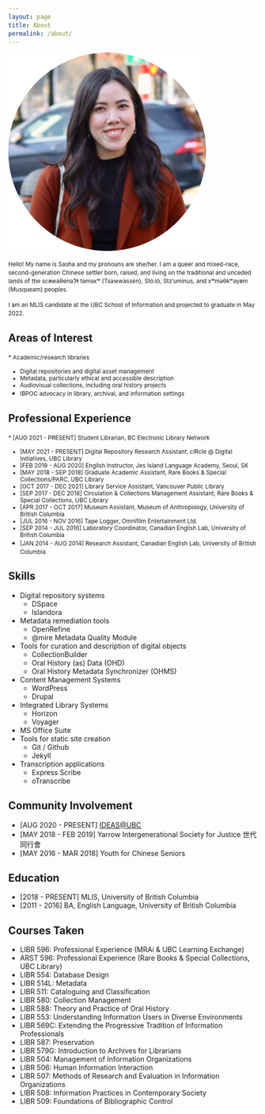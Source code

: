 ```yaml
---
layout: page
title: About
permalink: /about/
---
```


![](https://github.com/sashacsy/sashacsy.github.io/blob/master/files/SashaGaylie-modified.png?raw=true)

<small>Hello! My name is Sasha and my pronouns are she/her.
I am a queer and mixed-race, second-generation Chinese settler born, raised, and living on the traditional and unceded lands of the sc̓əwaθenaɁɬ təməxʷ (Tsawwassen), Stó:lō, Stz’uminus, and xʷməθkʷəy̓əm (Musqueam) peoples.

I am an MLIS candidate at the UBC School of Information and projected to graduate in May 2022. </small>

## Areas of Interest
<small>* Academic/research libraries
* Digital repositories and digital asset management
* Metadata, particularly ethical and accessible description
* Audiovisual collections, including oral history projects
* IBPOC advocacy in library, archival, and information settings</small>

## Professional Experience
<small>* [AUG 2021 - PRESENT] Student Librarian, BC Electronic Library Network
* [MAY 2021 - PRESENT] Digital Repository Research Assistant, cIRcle @ Digital Initiatives, UBC Library
* [FEB 2019 - AUG 2020] English Instructor, Jes Island Language Academy, Seoul, SK
* [MAY 2018 - SEP 2018] Graduate Academic Assistant, Rare Books & Special Collections/PARC, UBC Library
* [OCT 2017 - DEC 2021] Library Service Assistant, Vancouver Public Library
* [SEP 2017 - DEC 2018] Circulation & Collections Management Assistant, Rare Books & Special Collections, UBC Library
* [APR 2017 - OCT 2017] Museum Assistant, Museum of Anthropology, University of British Columbia
* [JUL 2016 - NOV 2016] Tape Logger, Omnifilm Entertainment Ltd.
* [SEP 2014 - JUL 2016] Laboratory Coordinator, Canadian English Lab, University of British Columbia
* [JAN 2014 - AUG 2014] Research Assistant, Canadian English Lab, University of British Columbia</small>

## Skills
* Digital repository systems
    * DSpace
    * Islandora
* Metadata remediation tools
    * OpenRefine
    * @mire Metadata Quality Module
* Tools for curation and description of digital objects
    * CollectionBuilder
    * Oral History (as) Data (OHD)
    * Oral History Metadata Synchronizer (OHMS)
* Content Management Systems
    * WordPress
    * Drupal
* Integrated Library Systems
    * Horizon
    * Voyager
* MS Office Suite
* Tools for static site creation
    * Git / Github
    * Jekyll
* Transcription applications
    * Express Scribe
    * oTranscribe

## Community Involvement
* [AUG 2020 - PRESENT] <a href="https://ubcideas.wordpress.com/">IDEAS@UBC</a>
* [MAY 2018 - FEB 2019] Yarrow Intergenerational Society for Justice 世代同⾏會
* [MAY 2016 - MAR 2018] Youth for Chinese Seniors


## Education
* [2018 - PRESENT] MLIS, University of British Columbia
* [2011 - 2016] BA, English Language, University of British Columbia

## Courses Taken
* LIBR 596: Professional Experience (MRAi & UBC Learning Exchange)
* ARST 596: Professional Experience (Rare Books & Special Collections, UBC Library)
* LIBR 554: Database Design
* LIBR 514L: Metadata
* LIBR 511: Cataloguing and Classification
* LIBR 580: Collection Management
* LIBR 588: Theory and Practice of Oral History
* LIBR 553: Understanding Information Users in Diverse Environments
* LIBR 569C: Extending the Progressive Tradition of Information Professionals
* LIBR 587: Preservation
* LIBR 579G: Introduction to Archives for Librarians
* LIBR 504: Management of Information Organizations
* LIBR 506: Human Information Interaction
* LIBR 507: Methods of Research and Evaluation in Information Organizations
* LIBR 508: Information Practices in Contemporary Society
* LIBR 509: Foundations of Bibliographic Control
